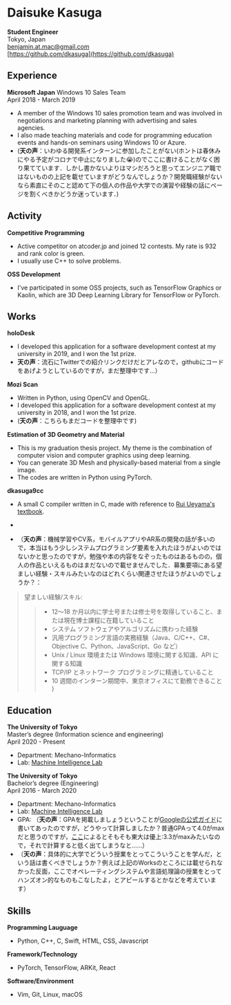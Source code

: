 # Daisuke Kasuga
**Student Engineer**<br>
Tokyo, Japan<br>
benjamin.at.mac@gmail.com<br>
[https://github.com/dkasuga](https://github.com/dkasuga)

## Experience
**Microsoft Japan**
Windows 10 Sales Team<br>
April 2018 - March 2019
- A member of the Windows 10 sales promotion team and was involved in negotiations and marketing planning with advertising and sales agencies.
- I also made teaching materials and code for programming education events and hands-on seminars using Windows 10 or Azure.
- (**天の声**：いわゆる開発系インターンに参加したことがない(ホントは春休みにやる予定がコロナで中止になりました😭)のでここに書けることがなく困り果てています．しかし書かないよりはマシだろうと思ってエンジニア職ではないものの上記を載せていますがどうなんでしょうか？開発職経験がないなら素直にそのこと認めて下の個人の作品や大学での演習や経験の話にページを割くべきかどうか迷っています．)

## Activity
**Competitive Programming**
- Active competitor on atcoder.jp and joined 12 contests. My rate is 932 and rank color is green.
- I usually use C++ to solve problems.

**OSS Development**
- I've participated in some OSS projects, such as TensorFlow Graphics or Kaolin, which are 3D Deep Learning Library for TensorFlow or PyTorch.

## Works
**holoDesk**
- I developed this application for a software development contest at my university in 2019, and I won the 1st prize.
- **天の声**：流石にTwitterでの紹介リンクだけだとアレなので，githubにコードをあげようとしているのですが，まだ整理中です…）

**Mozi Scan**
- Written in Python, using OpenCV and OpenGL.
- I developed this application for a software development contest at my university in 2018,  and I won the 1st prize.
- (**天の声**：こちらもまだコードを整理中です)

**Estimation of 3D Geometry and Material**
- This is my graduation thesis project. My theme is the combination of computer vision and computer graphics using deep learning.
- You can generate 3D Mesh and physically-based material from a single image.
- The codes are written in Python using PyTorch.

**dkasuga9cc**
- A small C compiler written in C, made with reference to [Rui Ueyama's textbook](https://www.sigbus.info/compilerbook).
-


- （**天の声**：機械学習やCV系，モバイルアプリやAR系の開発の話が多いので，本当はもう少しシステムプログラミング要素を入れたほうがよいのではないかと思ったのですが，勉強や本の内容をなぞったものはあるものの，個人の作品といえるものはまだないので載せませんでした．募集要項にある望ましい経験・スキルみたいなのはどれくらい関連させたほうがよいのでしょうか？：
>望ましい経験/スキル:
>>- 12～18 か月以内に学士号または修士号を取得していること、または現在博士課程に在籍していること
>>- システム ソフトウェアやアルゴリズムに携わった経験
>>- 汎用プログラミング言語の実務経験（Java、C/C++、C#、Objective C、Python、JavaScript、Go など）
>>- Unix / Linux 環境または Windows 環境に関する知識、API に関する知識
>>- TCP/IP とネットワーク プログラミングに精通していること
>>- 10 週間のインターン期間中、東京オフィスにて勤務できること
)

## Education

**The University of Tokyo**<br>
Master’s degree (Information science and engineering)<br/>
April 2020 - Present

- Department: Mechano-Informatics
- Lab: [Machine Intelligence Lab](https://www.mi.t.u-tokyo.ac.jp/en/)

**The University of Tokyo**<br>
Bachelor’s degree (Engineering)<br>
April 2016 - March 2020

- Department: Mechano-Informatics
- Lab: [Machine Intelligence Lab](https://www.mi.t.u-tokyo.ac.jp/en/)
- GPA: （**天の声**：GPAを掲載しましょうということが[Googleの公式ガイド](https://careers.google.com/intl/ja_jp/stories/applying-to-google/)に書いてあったのですが，どうやって計算しましたか？普通GPAって4.0がmaxだと思うのですが，[ここ](https://applications.friendsofutokyo.org/GPACalculator/GPACalculator3)によるとそもそも東大は優上:3.3がmaxみたいなので，それで計算すると低く出てしまうなと……）
- （**天の声**：具体的に大学でどういう授業をとってこういうことを学んだ，という話は書くべきでしょうか？例えば上記のWorksのところには載せられなかった反面，ここでオペレーティングシステムや言語処理論の授業をとってハンズオン的なものもこなしたよ，とアピールするとかなどを考えています）

## Skills
**Programming Lauguage**
- Python, C++, C, Swift, HTML, CSS, Javascript

**Framework/Technology**
- PyTorch, TensorFlow, ARKit,  React

**Software/Environment**
- Vim, Git, Linux, macOS